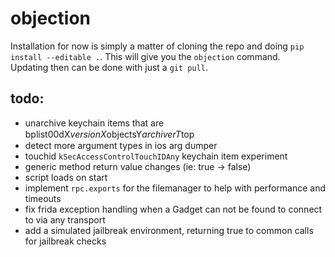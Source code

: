 # objection

Installation for now is simply a matter of cloning the repo and doing `pip install --editable .`. This will give you the `objection` command.  
Updating then can be done with just a `git pull`.

## todo:
- unarchive keychain items that are bplist00ԁX$versionX$objectsY$archiverT$top
- detect more argument types in ios arg dumper
- touchid `kSecAccessControlTouchIDAny` keychain item experiment
- generic method return value changes (ie: true -> false)
- script loads on start
- implement `rpc.exports` for the filemanager to help with performance and timeouts
- fix frida exception handling when a Gadget can not be found to connect to via any transport
- add a simulated jailbreak environment, returning true to common calls for jailbreak checks